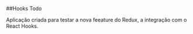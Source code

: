 ##Hooks Todo

Aplicação criada para testar a nova feeature do Redux, a integração com o React Hooks.